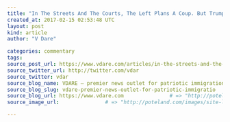 ```yaml
---
title: "In The Streets And The Courts, The Left Plans A Coup. But Trump Can Fight Back" # => "I Made a Pretty Gem - Planet.rb"
created_at: 2017-02-15 02:53:48 UTC
layout: post
kind: article
author: "V Dare"

categories: commentary
tags: 
source_post_url: https://www.vdare.com/articles/in-the-streets-and-the-courts-the-left-plans-a-coup-but-trump-can-fight-back    # => "http://poteland.com/blog/i-made-a-pretty-gem-planet-dot-rb/"
source_twitter_url: http://twitter.com/vdar
source_twitter: vdar
source_blog_name: VDARE – premier news outlet for patriotic immigration reform
source_blog_slug: vdare-premier-news-outlet-for-patriotic-immigratio              # => "this-is-where-i-tell-you-stuff"
source_blog_url: https://www.vdare.com               # => "http://poteland.com/articles"
source_image_url:               # => "http://poteland.com/images/site-logo.png"

---
```



<!--
   &lt;div class=&quot;pf-content&quot;&gt;&lt;p&gt;Failed vice-presidential candidate Senator &lt;a href=&quot;http://www.vdare.com/posts/how-tim-kaine-became-all-american-anti-white-leftist-in-honduras&quot;&gt;Tim Kaine’&lt;/a&gt;s demented call for Democrats to “fight in the streets” against the Trump Administration was &lt;a href=&quot;https://www.google.com/search?q=%22tim+kaine%22&amp;amp;oq=%22tim+kaine%22&amp;amp;aqs=chrome..69i57j0l5.9616j0j8&amp;amp;sourceid=chrome&amp;amp;ie=UTF-8#q=%22tim+kaine%22+%2B+%22fight+in+the+streets%22&amp;amp;tbm=nws&quot;&gt;hushed up&lt;/a&gt; by the Main Stream Media but it’s happening anyway—and Immigration and the suppression of speech have emerged as two flashpoint issues. I have &lt;a href=&quot;http://federaleagent86.blogspot.com/2016/11/treason-bar-planning-civil-war.html&quot;&gt;warned repeatedly&lt;/a&gt; that &lt;a href=&quot;http://federaleagent86.blogspot.com/2016/12/the-coup-plotters.html&quot;&gt;a deliberate campaign&lt;/a&gt; was being organized, &lt;a href=&quot;http://www.vdare.com/articles/federale-has-a-dream-suppress-sedition-with-the-aid-of-red-state-california&quot;&gt;mostly around the immigration issue&lt;/a&gt;, by &lt;a href=&quot;http://federaleagent86.blogspot.com/2016/12/more-democrat-party-fronts-threaten.html&quot;&gt;the Democrats and their front organizations&lt;/a&gt;, justifying the use of &lt;a href=&quot;http://federaleagent86.blogspot.com/2017/02/democrats-planning-terrorist-campaign.html&quot;&gt;violence&lt;/a&gt;. This campaign is being enabled by Democrat-appointed Politically Correct law enforcement authorities and federal agencies are not equipped to deal with it. But there are things Trump can do.&lt;/p&gt;
&lt;p&gt;&lt;a href=&quot;http://www.vdare.com/articles/it-will-come-to-blood-reflections-on-the-lefts-anti-trump-inauguration-tantrum&quot;&gt;Riots&lt;/a&gt; after the election, &lt;a href=&quot;http://www.vdare.com/articles/it-will-come-to-blood-reflections-on-the-lefts-anti-trump-inauguration-tantrum&quot;&gt;riots on Inauguration Day&lt;/a&gt;, the &lt;a href=&quot;http://www.vdare.com/posts/how-tim-kaine-became-all-american-anti-white-leftist-in-honduras&quot;&gt;violence &lt;/a&gt;directed at &lt;a href=&quot;http://www.vdare.com/posts/because-hes-white-why-do-liberals-at-berkeley-hate-a-gay-immigrant-so-much&quot;&gt;Milo Yiannopoulos&lt;/a&gt;, are underlain by increasing claims by the Left that anyone they disagree with are the same as “racists.” For example, the student government at Santa Clara University’s recent refusal to allow the milquetoast limited-government advocates at &lt;a href=&quot;http://tpusa.com/&quot;&gt;Turning Point USA&lt;/a&gt; official status on campus:&lt;/p&gt;
&lt;blockquote&gt;&lt;p&gt;Ultimately, the naysayers won, following a point by an At-Large Senator, Ye Chit Ko. “Free speech has been brought up a lot,” he said, “and we need to draw the line between free speech and hate speech.’”&lt;/p&gt;
&lt;p&gt;&lt;em&gt;&lt;a href=&quot;http://www.sfgate.com/news/article/Santa-Clara-University-rejects-proposal-to-10915576.php&quot;&gt;Santa Clara University rejects proposal to establish a Turning Point USA chapter on campus&lt;/a&gt;&lt;/em&gt;&lt;em&gt;,&lt;/em&gt; by Alysaa Pereira, &lt;em&gt;San Francisco Chronicle&lt;/em&gt;, February 7, 2017&lt;/p&gt;&lt;/blockquote&gt;
&lt;p&gt;And things are accelerating, with rumors of enhanced immigration enforcement:&lt;/p&gt;
&lt;blockquote&gt;&lt;p&gt;Immigration lawyers are concerned over widespread work site enforcement actions that happened in 2006 and 2007 when I.C.E. cracked down on 1,300 undocumented immigrants working at six meat processing plants across six states. Some are worried this could be a sign of future federal enforcement efforts to come.&lt;/p&gt;&lt;/blockquote&gt;
&lt;p&gt;The Left is openly organizing to prevent these raids:&lt;/p&gt;
&lt;blockquote&gt;&lt;p&gt;In Central Texas, activist groups are going so far as to train volunteers on how to interact with law enforcement officials, local and federal, if an immigration raid breaks out in the area. The training is provided through a new program (borrowed from movements in Philadelphia) the organization started called “&lt;a href=&quot;http://federaleagent86.blogspot.com/2017/02/democrats-planning-terrorist-campaign.html&quot;&gt;Sanctuary in the Streets&lt;/a&gt;.”&lt;/p&gt;
&lt;p&gt;So far, they have trained up to 130 people, but the plan is to train 500 volunteers in preparation of federal enforcement efforts.&lt;/p&gt;
&lt;p&gt;[&lt;a href=&quot;http://www.kristv.com/story/34443475/possible-immigration-and-customs-enforcement-raids&quot;&gt;&lt;em&gt;Possible Immigration And Customs Enforcement Raids&lt;/em&gt;&lt;/a&gt;, by Roland Rodriguez, KRIS TV, February 7, 2017]&lt;/p&gt;&lt;/blockquote&gt;
&lt;p style=&quot;text-align: left;&quot;&gt;The main enforcement arms of the Department of Homeland Security (DHS) are sorely unprepared for such resistance. Officers at U.S. Immigration and Customs Enforcement (ICE), Enforcement and Removal Operations (ERO) and ICE Homeland Security Investigations (HSI), do not have the training or equipment to deal with either violent attacks or the sit-down blockades that these violent thugs will be using to defeat deportations. &lt;span style=&quot;color: #000000;&quot;&gt;Agents and officers don’t have pepper spray, Tasers, riot batons, shields, flash bangs, or pepper-ball guns.&lt;/span&gt;&lt;/p&gt;
&lt;p style=&quot;text-align: center;&quot;&gt;&lt;span style=&quot;color: #993300;&quot;&gt;&lt;img class=&quot;aligncenter size-full wp-image-107270&quot; src=&quot;https://s3-us-west-2.amazonaws.com/vdare-live/wp-content/uploads/2017/02/14213442/1pepper.jpg&quot; alt=&quot;&quot; width=&quot;500&quot; height=&quot;326&quot;&gt;&lt;/span&gt;&lt;/p&gt;
&lt;p style=&quot;text-align: center;&quot;&gt;&lt;span style=&quot;color: #993300;&quot;&gt;&lt;em&gt;Pepper Ball Gun Not in ICE Inventory&lt;/em&gt;&lt;/span&gt;&lt;/p&gt;
&lt;p style=&quot;text-align: center;&quot;&gt;&lt;span style=&quot;color: #993300;&quot;&gt;&lt;img class=&quot;aligncenter size-full wp-image-107271&quot; src=&quot;https://s3-us-west-2.amazonaws.com/vdare-live/wp-content/uploads/2017/02/14213445/2flashbang.gif&quot; alt=&quot;&quot; width=&quot;196&quot; height=&quot;196&quot;&gt;&lt;/span&gt;&lt;/p&gt;
&lt;p style=&quot;text-align: center;&quot;&gt;&lt;span style=&quot;color: #993300;&quot;&gt;&lt;em&gt;Stun Grenade Or Flash Bang Not In ICE Inventory&lt;/em&gt;&lt;/span&gt;&lt;/p&gt;
&lt;p style=&quot;text-align: center;&quot;&gt;&lt;span style=&quot;color: #993300;&quot;&gt;&lt;img class=&quot;aligncenter size-full wp-image-107272&quot; src=&quot;https://s3-us-west-2.amazonaws.com/vdare-live/wp-content/uploads/2017/02/14213446/3riotpepper.jpg&quot; alt=&quot;&quot; width=&quot;533&quot; height=&quot;355&quot;&gt;&lt;/span&gt;&lt;/p&gt;
&lt;p style=&quot;text-align: center;&quot;&gt;&lt;span style=&quot;color: #993300;&quot;&gt;&lt;em&gt;Riot Sized Pepper Spray, Also Not In ICE Inventory&lt;/em&gt;&lt;/span&gt;&lt;/p&gt;
&lt;p&gt;The terrorists will also be relying on local police to take no action—just as the University of California Police Department did, or failed to do, during the Milo riot:&lt;/p&gt;
&lt;blockquote&gt;&lt;p&gt;In the past, when violent protesters have shown up at East Bay demonstrations, they’ve mixed with the crowd and used peaceful protesters as human cover. This time, the 100 or so black bloc anarchists marched brazenly up Bancroft Way and into Sproul Plaza after the protest was under way, lined up directly in front of their target and attacked.&lt;/p&gt;
&lt;p&gt;It was as if they knew no one would stop them — which turned out to be the case.&lt;/p&gt;
&lt;p&gt;&lt;a href=&quot;http://www.sfchronicle.com/bayarea/matier-ross/article/Why-UC-police-let-anarchists-run-wild-in-Berkeley-10908034.php&quot;&gt;&lt;em&gt;Why UC police let anarchists run wild in Berkeley&lt;/em&gt;&lt;/a&gt;, by Matier &amp;amp; Ross&lt;em&gt;, San Francisco Chronicle&lt;/em&gt;, February 5, 2017.&lt;/p&gt;&lt;/blockquote&gt;
&lt;p&gt;This, of course, is what the late &lt;a href=&quot;http://www.vdare.com/users/sam-francis&quot;&gt;Sam Francis&lt;/a&gt; described as “&lt;a href=&quot;https://www.google.com/search?q=%E2%80%9Canarcho-tyranny%22+site:www.vdare.com&quot;&gt;anarcho-tyranny&lt;/a&gt;”—the state refuses to use its legal monopoly of force to protect citizens against groups that the state tacitly favors groups.&lt;/p&gt;
&lt;blockquote&gt;&lt;p&gt;“Our campus has never experienced what it went through on Wednesday,” UCPD Police Chief Margo Bennett said Friday night, some 48 hours after protesters and police clashed over the planned appearance of right-wing provocateur Milo Yiannopoulos on the UC Berkeley campus.&lt;/p&gt;&lt;/blockquote&gt;
&lt;p&gt;Needless to say, Chief Bennett’s claim is nonsense. UC Berkeley has been well known for Leftist violence since the 1960s.&lt;/p&gt;
&lt;p&gt;&lt;/p&gt;
&lt;p&gt;And the only answer to rioters is &lt;a href=&quot;http://www.vdare.com/articles/the-answer-to-race-riots-is-ruthless-coercion-what-is-america-waiting-for&quot;&gt;ruthless coercion&lt;/a&gt;:&lt;/p&gt;
&lt;p&gt;&lt;/p&gt;
&lt;p&gt;But Chief Bennett has a different strategy—lie back and enjoy it:&lt;/p&gt;
&lt;blockquote&gt;&lt;p&gt;“In situations like that, we understand that if we go out and we engage — with the level of force and the presence of the trained anarchist-style protesters that were present — it will embolden the protesters and it will escalate the level of violence,” she said. “And our officers exercised, I think, some very tough and extreme restraint.”&lt;/p&gt;
&lt;p&gt;“We prioritize the protecting of life higher than everything else,” she said. “Some broken windows, we can accept. The fact that no one was seriously injured is a blessing when that level of violence was occurring.”&lt;/p&gt;
&lt;p&gt;[&lt;a href=&quot;http://www.berkeleyside.com/2017/02/04/ucpd-chief-berkeley-crowd-control-situations-different/&quot;&gt;&lt;em&gt;UCPD Chief At Berkeley: ‘Crowd Control Situations Are Different’&lt;/em&gt;&lt;/a&gt;&lt;em&gt;,&lt;/em&gt; by Emilie Raguso, Berkeleyside, February 4, 2017]&lt;/p&gt;&lt;/blockquote&gt;
&lt;p style=&quot;text-align: left;&quot;&gt;Bennett’s claim that no one was injured was of course untrue. But it signaled that no serious investigation would be done—those injured were, as a matter of tacit policy, not protected by the laws of the State of California because they were Republicans, white, men, heterosexuals.&lt;/p&gt;
&lt;p style=&quot;text-align: center;&quot;&gt;&lt;img class=&quot;aligncenter size-full wp-image-107274&quot; src=&quot;https://s3-us-west-2.amazonaws.com/vdare-live/wp-content/uploads/2017/02/14213449/5margo.jpg&quot; alt=&quot;&quot; width=&quot;907&quot; height=&quot;920&quot;&gt;&lt;/p&gt;&lt;div id=&quot;57966237cc52c74a5e1363c4&quot; class=&quot;vdb_player vdb_57966237cc52c74a5e1363c456bcd17ce4b018167fea5539&quot;&gt;    &lt;/div&gt;
&lt;p style=&quot;text-align: center;&quot;&gt;&lt;span style=&quot;color: #993300;&quot;&gt;&lt;em&gt;Chief Margo Bennett, Lesbian Abettor of Riots and Terrorism&lt;/em&gt;&lt;/span&gt;&lt;/p&gt;
&lt;p&gt;Chief Bennett is not too bright and previously allowed her badge, gun, and computer to be stolen from her car. [&lt;em&gt;&lt;a href=&quot;http://sanfrancisco.cbslocal.com/2015/08/24/uc-berkeley-police-chiefs-loaded-gun-diamond-ring-stolen-from-car-in-richmond/&quot;&gt;UC Berkeley Police Chief’s Loaded Gun, Diamond Ring Stolen From Car In Richmond&lt;/a&gt;&lt;/em&gt;, CBS, August 24, 2015] And she, &lt;a href=&quot;http://www.dailymail.co.uk/femail/article-562141/How-Patricia-Cornwells-lesbian-affair-female-FBI-agent-ended-savage-revenge.html&quot;&gt;yes&lt;/a&gt;, is a lesbian. [&lt;em&gt;&lt;a href=&quot;http://blog.sfgate.com/matierandross/2013/04/21/new-u-c-berkeley-police-chiefs-made-for-tabloid-past/&quot;&gt;New U.C. Berkeley police chief’s made-for-tabloid past&lt;/a&gt;, &lt;/em&gt;By Matier and Ross, SFGate, April 21, 2013]&lt;/p&gt;
&lt;p&gt;Internet sleuths were able to identify both perpetrators and victims that Chief Bennett so blithely ignored, including a UC Berkeley employee:&lt;/p&gt;
&lt;blockquote&gt;&lt;p&gt;A demonstrator who participated in the riot outside of Milo Yiannopolous’ scheduled talk at UC Berkeley last week has been identified as a university staff member.&lt;/p&gt;
&lt;p&gt;Screengrabs passed around Twitter show tweets from an account with the handle @teen_archer talking about getting into a physical altercation with a Milo fan outside the event.&lt;/p&gt;
&lt;p&gt;[&lt;a href=&quot;http://dailycaller.com/2017/02/06/uc-berkeley-rioter-identified-as-university-staff-member/&quot;&gt;&lt;em&gt;UC Berkeley Rioter Identified As University Staff Member&lt;/em&gt;&lt;/a&gt;, by Justin Caruso, The Daily Caller, February 6, 2017]&lt;/p&gt;&lt;/blockquote&gt;
&lt;p&gt;But dereliction of duty by Democrat-appointed police chiefs is just part of the plan to &lt;a href=&quot;http://www.vdare.com/articles/electing-a-new-people&quot;&gt;impose the election of a new people&lt;/a&gt; through massive immigration. It also involves:&lt;/p&gt;
&lt;ul&gt;
&lt;li&gt;&lt;a href=&quot;http://www.vdare.com/articles/pat-buchanan-trump-must-break-judicial-power&quot;&gt;obstructionism by the courts&lt;/a&gt;;&lt;/li&gt;
&lt;li&gt;the &lt;a href=&quot;http://federaleagent86.blogspot.com/2017/02/a-letter-investigation-and-some-arrests.html&quot;&gt;use of street violence&lt;/a&gt;, &lt;a href=&quot;http://federaleagent86.blogspot.com/2017/02/democrats-planning-terrorist-campaign.html&quot;&gt;terrorism&lt;/a&gt;, &lt;a href=&quot;http://federaleagent86.blogspot.com/2016/12/more-democrat-party-fronts-threaten.html&quot;&gt;sedition&lt;/a&gt;, and &lt;a href=&quot;http://federaleagent86.blogspot.com/2016/11/treason-bar-planning-civil-war.html&quot;&gt;rebellion &lt;/a&gt;as &lt;a href=&quot;http://federaleagent86.blogspot.com/2016/12/the-coup-plotters.html&quot;&gt;a tactic&lt;/a&gt; to &lt;a href=&quot;http://federaleagent86.blogspot.com/2017/02/the-contagion-is-spreading.html&quot;&gt;thwart the enforcement&lt;/a&gt; of &lt;a href=&quot;http://federaleagent86.blogspot.com/2017/01/twitter-continues-its-war-on-america.html&quot;&gt;immigration laws&lt;/a&gt; &lt;a href=&quot;http://federaleagent86.blogspot.com/2016/12/california-doubles-down-on-treason.html&quot;&gt;by the United States government&lt;/a&gt;.&lt;/li&gt;
&lt;/ul&gt;
&lt;p&gt;For example, mobs of Mexicans ran into the streets to physically block this arrest and deportation of a Mexican illegal:&lt;/p&gt;
&lt;blockquote&gt;&lt;p&gt;Guadalupe Garcia de Rayos, 36, came to the US illegally as a 14-year-old girl. She is a convicted felon, due to a 2008 raid on her Arizona workplace by then-Maricopa County Sheriff Joe Arpaio on the suspicion that the business was hiring immigrants who had used fraudulent IDs…&lt;/p&gt;
&lt;p&gt;Once she was taken into custody, about 200 people gathered outside to protest, the Arizona Republic reported. They attempted to block federal buses and vans used to transport people from ICE custody to either detention centers or the border for deportation. As police arrived, the number of demonstrators dwindled, but seven people were arrested.&lt;/p&gt;
&lt;p&gt;[&lt;a href=&quot;https://www.rt.com/usa/376882-undocumented-deported-protests-trump-eo/&quot;&gt;&lt;em&gt;‘Trump Executive Order’ Deportation Of Mexican Woman Sparks Angry Protest, Arrests In Arizona&lt;/em&gt;&lt;/a&gt;&lt;em&gt;,&lt;/em&gt; RT, February 10, 2017]&lt;/p&gt;&lt;/blockquote&gt;
&lt;p&gt;&lt;/p&gt;
&lt;ul&gt;
&lt;li&gt;The collusion of the Treason Bar and the Mexican government in jamming the immigration courts, (&lt;a href=&quot;https://www.justice.gov/eoir&quot;&gt;EOIR&lt;/a&gt;), with hearings and appeals:&lt;/li&gt;
&lt;/ul&gt;
&lt;blockquote&gt;&lt;p&gt;A group of prominent Mexican citizens is developing plans to fight the Trump administration on deporting illegals from the United States by encouraging them to pack immigration courts to push the already overburdened system into a breakdown.&lt;/p&gt;
&lt;p&gt;“The backlog in the immigration system is tremendous,” former Mexican Foreign Minister Jorge Castañeda, told The Wall Street Journal.&lt;/p&gt;
&lt;p&gt;The objective is to double or triple the backlog, “until Trump desists in this stupid idea,” he said.&lt;/p&gt;
&lt;p&gt;[&lt;a href=&quot;http://www.newsmax.com/Politics/Mexicans-clog-immigration-courts-Trump/2017/02/11/id/773152/&quot;&gt;&lt;em&gt;Report: Prominent Mexicans to Urge Illegals to Clog US Immigration Courts&lt;/em&gt;&lt;/a&gt;&lt;em&gt;,&lt;/em&gt; by Todd Beaman, NewsMax, February 11, 2017]&lt;/p&gt;&lt;/blockquote&gt;
&lt;p&gt;Soon after the election, Castañeda suggested that Mexico should refuse to accept Mexicans deported from the United States—a violation of Mexican law as no Mexican can be refused entry to Mexico and no documents are needed for a Mexican citizen to enter Mexico from the United States:&lt;/p&gt;
&lt;blockquote&gt;&lt;p&gt;“If they claim that by definition undocumented people do not have documents, we will then think that the majority of those deported are Central Americans and send them there,” Castañeda wrote in his editorial. “Some Mexicans will end up over there. In the meantime, a backlog will accumulate and the North Americans will not know what to do.”&lt;/p&gt;
&lt;p&gt;[&lt;a href=&quot;http://www.breitbart.com/texas/2016/11/14/mexican-politician-promotes-sabotage-trump-border-plans/&quot;&gt;&lt;em&gt;Mexican Politician: Sabotage Trump’s Border Plans&lt;/em&gt;&lt;/a&gt;&lt;em&gt;,&lt;/em&gt; by Ildefonso Ortiz, Breitbart, November 2016]&lt;/p&gt;&lt;/blockquote&gt;
&lt;p&gt;Additionally, the Mexican government is working with the Treason Bar to fund deportation appeals:&lt;/p&gt;
&lt;blockquote&gt;&lt;p&gt;Mexican President Enrique Peña Nieto…says his administration will take steps to defend its citizens living in the US, including allocating $50 million to help undocumented immigrants facing deportation.&lt;/p&gt;
&lt;p&gt;[&lt;a href=&quot;http://www.csmonitor.com/USA/2017/0211/Can-an-army-of-lawyers-stop-Trump-s-mass-deportations&quot;&gt;&lt;em&gt;Can An Army Of Lawyers Stop Trump’s Mass Deportations?&lt;/em&gt;&lt;/a&gt;&lt;em&gt;,&lt;/em&gt; by David Iaconangelo, Christian Science Monitor, February 11, 2017]&lt;/p&gt;&lt;/blockquote&gt;
&lt;p&gt;Dealing with the Mexican government is easiest: The U.S. can send a &lt;a href=&quot;https://www.merriam-webster.com/dictionary/d%C3%A9marche&quot;&gt;demarche&lt;/a&gt; instructing it to halt interference in the internal affairs of the United States or suffer consequences—such as expulsion of Mexican diplomats. The Department of Justice can also prosecute Treason Bar lawyers who accept payment from the Mexican government for failing to register as agents of a foreign power, a violation of the &lt;a href=&quot;https://en.wikipedia.org/wiki/Foreign_Agents_Registration_Act&quot;&gt;Foreign Agents Registration Act&lt;/a&gt;.&lt;/p&gt;
&lt;p&gt;And if the Mexican government wants to play hardball, the U.S. can shut down the border, as it did when Mexican officials were slow to find abducted DEA Special Agent Kiki Camarena. [&lt;a href=&quot;http://www.bbc.com/news/world-us-canada-16920870&quot;&gt;Mexico drugs: How one DEA killing began a brutal war,&lt;/a&gt; By Will Grant BBC News, February 7, 2012]&lt;/p&gt;
&lt;p&gt;Dealing with domestic obstruction of Federal law enforcement will require that the Attorney General Jeff Sessions instruct his &lt;a href=&quot;https://www.justice.gov/usao&quot;&gt;United States Attorneys&lt;/a&gt; and the &lt;a href=&quot;https://en.wikipedia.org/wiki/United_States_Department_of_Justice_National_Security_Division&quot;&gt;Assistant Attorney General for National Security&lt;/a&gt; to prosecute vigorously the Mexican and other &lt;a href=&quot;http://www.vdare.com/posts/needed-in-response-to-the-berkeley-riot-a-new-dear-colleague-letter-a-federal-civil-rights-investigation-and-some-arrests&quot;&gt;thugs who interfere with Federal law enforcement operations&lt;/a&gt;.&lt;/p&gt;
&lt;p&gt;Dealing with recalcitrant Federal judges will require legislative responses. &lt;a href=&quot;https://www.conservativereview.com/commentary/2017/02/the-full-case-for-why-courts-have-no-jurisdiction-over-trumps-immigration-order&quot;&gt;including &lt;/a&gt;ending judicial review of immigration enforcement and, more importantly, &lt;a href=&quot;http://federaleagent86.blogspot.com/2016/11/there-are-problems-with-deporting.html&quot;&gt;expanding Expedited Removal&lt;/a&gt;, the administrative removal of illegal aliens without recourse to either the Article III courts or an Executive Branch review at the EOIR.&lt;/p&gt;
&lt;p&gt;Significantly, however, even the 9th Circuit recently affirmed that illegal aliens in Expedited Removal have no right to legal counsel under the Fifth Amendment! [&lt;em&gt;&lt;a href=&quot;http://blogs.ilw.com/entry.php?9699-9th%20Circuit%20Rules%20No%20Right%20to%20Counsel%20if%20Subject%20to%20Expedited%20Removal&quot;&gt; 9th Circuit Rules No Right to Counsel if Subject to Expedited Removal&lt;/a&gt;,&lt;/em&gt; by Matthew Kolken, ILW, February 9, 2017]&lt;/p&gt;
&lt;p&gt;Of course, any legislative response depends on the co-operation of cuckservative Establishmentarians like Paul Ryan and Mitch McConnell.&lt;/p&gt;
&lt;p&gt;Still, we’ve not yet seen the effects of President Trump’s Twitter &lt;a href=&quot;http://www.vdare.com/posts/the-boston-globe-the-war-on-christmas-and-the?content=The%20Globe%20adds%20this&quot;&gt;Bully Pulpit.&lt;/a&gt;&lt;/p&gt;
&lt;p&gt;&lt;span style=&quot;color: #993300;&quot;&gt;&lt;em&gt;The blogger &lt;/em&gt;&lt;/span&gt;&lt;a href=&quot;http://federaleagent86.blogspot.com/&quot;&gt;&lt;em&gt;Federale&lt;/em&gt;&lt;/a&gt;&lt;em&gt; (&lt;/em&gt;&lt;a href=&quot;mailto:federale86@hushmail.com&quot;&gt;&lt;em&gt;Email&lt;/em&gt;&lt;/a&gt;&lt;em&gt; &lt;span style=&quot;color: #993300;&quot;&gt;him)&lt;/span&gt;&lt;/em&gt;&lt;span style=&quot;color: #993300;&quot;&gt; &lt;em&gt;is a 4th generation Californian and a veteran of federal law enforcement, including service in the legacy Immigration and Naturalization Service, the Department of Homeland Security, and other federal law enforcement agencies.&lt;/em&gt;&lt;/span&gt;&lt;/p&gt;
&lt;p&gt;&lt;span style=&quot;color: #993300;&quot;&gt;&lt;em&gt;Federale`s opinions do not represent those of the Department of Homeland Security or the federal government, and are an exercise of rights protected by the 1st Amendment to the Constitution of the United States.&lt;/em&gt;&lt;/span&gt;&lt;/p&gt;
&lt;/div&gt;           # => "I’ve been hurting to write this ever since we had the idea of creating a Planet for Cubox..." (Continued)
   vdare-premier-news-outlet-for-patriotic-immigratio              # => "this-is-where-i-tell-you-stuff"
   https://www.vdare.com               # => "http://poteland.com/articles"
                 # => "http://poteland.com/images/site-logo.png"
<div class="pf-content"><p>Failed vice-presidential candidate Senator <a href="http://www.vdare.com/posts/how-tim-kaine-became-all-american-anti-white-leftist-in-honduras">Tim Kaine’</a>s demented call for Democrats to “fight in the streets” against the Trump Administration was <a href="https://www.google.com/search?q=%22tim+kaine%22&amp;oq=%22tim+kaine%22&amp;aqs=chrome..69i57j0l5.9616j0j8&amp;sourceid=chrome&amp;ie=UTF-8#q=%22tim+kaine%22+%2B+%22fight+in+the+streets%22&amp;tbm=nws">hushed up</a> by the Main Stream Media but it’s happening anyway—and Immigration and the suppression of speech have emerged as two flashpoint issues. I have <a href="http://federaleagent86.blogspot.com/2016/11/treason-bar-planning-civil-war.html">warned repeatedly</a> that <a href="http://federaleagent86.blogspot.com/2016/12/the-coup-plotters.html">a deliberate campaign</a> was being organized, <a href="http://www.vdare.com/articles/federale-has-a-dream-suppress-sedition-with-the-aid-of-red-state-california">mostly around the immigration issue</a>, by <a href="http://federaleagent86.blogspot.com/2016/12/more-democrat-party-fronts-threaten.html">the Democrats and their front organizations</a>, justifying the use of <a href="http://federaleagent86.blogspot.com/2017/02/democrats-planning-terrorist-campaign.html">violence</a>. This campaign is being enabled by Democrat-appointed Politically Correct law enforcement authorities and federal agencies are not equipped to deal with it. But there are things Trump can do.</p>
<p><a href="http://www.vdare.com/articles/it-will-come-to-blood-reflections-on-the-lefts-anti-trump-inauguration-tantrum">Riots</a> after the election, <a href="http://www.vdare.com/articles/it-will-come-to-blood-reflections-on-the-lefts-anti-trump-inauguration-tantrum">riots on Inauguration Day</a>, the <a href="http://www.vdare.com/posts/how-tim-kaine-became-all-american-anti-white-leftist-in-honduras">violence </a>directed at <a href="http://www.vdare.com/posts/because-hes-white-why-do-liberals-at-berkeley-hate-a-gay-immigrant-so-much">Milo Yiannopoulos</a>, are underlain by increasing claims by the Left that anyone they disagree with are the same as “racists.” For example, the student government at Santa Clara University’s recent refusal to allow the milquetoast limited-government advocates at <a href="http://tpusa.com/">Turning Point USA</a> official status on campus:</p>
<blockquote><p>Ultimately, the naysayers won, following a point by an At-Large Senator, Ye Chit Ko. “Free speech has been brought up a lot,” he said, “and we need to draw the line between free speech and hate speech.’”</p>
<p><em><a href="http://www.sfgate.com/news/article/Santa-Clara-University-rejects-proposal-to-10915576.php">Santa Clara University rejects proposal to establish a Turning Point USA chapter on campus</a></em><em>,</em> by Alysaa Pereira, <em>San Francisco Chronicle</em>, February 7, 2017</p></blockquote>
<p>And things are accelerating, with rumors of enhanced immigration enforcement:</p>
<blockquote><p>Immigration lawyers are concerned over widespread work site enforcement actions that happened in 2006 and 2007 when I.C.E. cracked down on 1,300 undocumented immigrants working at six meat processing plants across six states. Some are worried this could be a sign of future federal enforcement efforts to come.</p></blockquote>
<p>The Left is openly organizing to prevent these raids:</p>
<blockquote><p>In Central Texas, activist groups are going so far as to train volunteers on how to interact with law enforcement officials, local and federal, if an immigration raid breaks out in the area. The training is provided through a new program (borrowed from movements in Philadelphia) the organization started called “<a href="http://federaleagent86.blogspot.com/2017/02/democrats-planning-terrorist-campaign.html">Sanctuary in the Streets</a>.”</p>
<p>So far, they have trained up to 130 people, but the plan is to train 500 volunteers in preparation of federal enforcement efforts.</p>
<p>[<a href="http://www.kristv.com/story/34443475/possible-immigration-and-customs-enforcement-raids"><em>Possible Immigration And Customs Enforcement Raids</em></a>, by Roland Rodriguez, KRIS TV, February 7, 2017]</p></blockquote>
<p style="text-align: left;">The main enforcement arms of the Department of Homeland Security (DHS) are sorely unprepared for such resistance. Officers at U.S. Immigration and Customs Enforcement (ICE), Enforcement and Removal Operations (ERO) and ICE Homeland Security Investigations (HSI), do not have the training or equipment to deal with either violent attacks or the sit-down blockades that these violent thugs will be using to defeat deportations. <span style="color: #000000;">Agents and officers don’t have pepper spray, Tasers, riot batons, shields, flash bangs, or pepper-ball guns.</span></p>
<p style="text-align: center;"><span style="color: #993300;"><img class="aligncenter size-full wp-image-107270" src="https://s3-us-west-2.amazonaws.com/vdare-live/wp-content/uploads/2017/02/14213442/1pepper.jpg" alt="" width="500" height="326"></span></p>
<p style="text-align: center;"><span style="color: #993300;"><em>Pepper Ball Gun Not in ICE Inventory</em></span></p>
<p style="text-align: center;"><span style="color: #993300;"><img class="aligncenter size-full wp-image-107271" src="https://s3-us-west-2.amazonaws.com/vdare-live/wp-content/uploads/2017/02/14213445/2flashbang.gif" alt="" width="196" height="196"></span></p>
<p style="text-align: center;"><span style="color: #993300;"><em>Stun Grenade Or Flash Bang Not In ICE Inventory</em></span></p>
<p style="text-align: center;"><span style="color: #993300;"><img class="aligncenter size-full wp-image-107272" src="https://s3-us-west-2.amazonaws.com/vdare-live/wp-content/uploads/2017/02/14213446/3riotpepper.jpg" alt="" width="533" height="355"></span></p>
<p style="text-align: center;"><span style="color: #993300;"><em>Riot Sized Pepper Spray, Also Not In ICE Inventory</em></span></p>
<p>The terrorists will also be relying on local police to take no action—just as the University of California Police Department did, or failed to do, during the Milo riot:</p>
<blockquote><p>In the past, when violent protesters have shown up at East Bay demonstrations, they’ve mixed with the crowd and used peaceful protesters as human cover. This time, the 100 or so black bloc anarchists marched brazenly up Bancroft Way and into Sproul Plaza after the protest was under way, lined up directly in front of their target and attacked.</p>
<p>It was as if they knew no one would stop them — which turned out to be the case.</p>
<p><a href="http://www.sfchronicle.com/bayarea/matier-ross/article/Why-UC-police-let-anarchists-run-wild-in-Berkeley-10908034.php"><em>Why UC police let anarchists run wild in Berkeley</em></a>, by Matier &amp; Ross<em>, San Francisco Chronicle</em>, February 5, 2017.</p></blockquote>
<p>This, of course, is what the late <a href="http://www.vdare.com/users/sam-francis">Sam Francis</a> described as “<a href="https://www.google.com/search?q=%E2%80%9Canarcho-tyranny%22+site:www.vdare.com">anarcho-tyranny</a>”—the state refuses to use its legal monopoly of force to protect citizens against groups that the state tacitly favors groups.</p>
<blockquote><p>“Our campus has never experienced what it went through on Wednesday,” UCPD Police Chief Margo Bennett said Friday night, some 48 hours after protesters and police clashed over the planned appearance of right-wing provocateur Milo Yiannopoulos on the UC Berkeley campus.</p></blockquote>
<p>Needless to say, Chief Bennett’s claim is nonsense. UC Berkeley has been well known for Leftist violence since the 1960s.</p>
<p></p>
<p>And the only answer to rioters is <a href="http://www.vdare.com/articles/the-answer-to-race-riots-is-ruthless-coercion-what-is-america-waiting-for">ruthless coercion</a>:</p>
<p></p>
<p>But Chief Bennett has a different strategy—lie back and enjoy it:</p>
<blockquote><p>“In situations like that, we understand that if we go out and we engage — with the level of force and the presence of the trained anarchist-style protesters that were present — it will embolden the protesters and it will escalate the level of violence,” she said. “And our officers exercised, I think, some very tough and extreme restraint.”</p>
<p>“We prioritize the protecting of life higher than everything else,” she said. “Some broken windows, we can accept. The fact that no one was seriously injured is a blessing when that level of violence was occurring.”</p>
<p>[<a href="http://www.berkeleyside.com/2017/02/04/ucpd-chief-berkeley-crowd-control-situations-different/"><em>UCPD Chief At Berkeley: ‘Crowd Control Situations Are Different’</em></a><em>,</em> by Emilie Raguso, Berkeleyside, February 4, 2017]</p></blockquote>
<p style="text-align: left;">Bennett’s claim that no one was injured was of course untrue. But it signaled that no serious investigation would be done—those injured were, as a matter of tacit policy, not protected by the laws of the State of California because they were Republicans, white, men, heterosexuals.</p>
<p style="text-align: center;"><img class="aligncenter size-full wp-image-107274" src="https://s3-us-west-2.amazonaws.com/vdare-live/wp-content/uploads/2017/02/14213449/5margo.jpg" alt="" width="907" height="920"></p><div id="57966237cc52c74a5e1363c4" class="vdb_player vdb_57966237cc52c74a5e1363c456bcd17ce4b018167fea5539">    </div>
<p style="text-align: center;"><span style="color: #993300;"><em>Chief Margo Bennett, Lesbian Abettor of Riots and Terrorism</em></span></p>
<p>Chief Bennett is not too bright and previously allowed her badge, gun, and computer to be stolen from her car. [<em><a href="http://sanfrancisco.cbslocal.com/2015/08/24/uc-berkeley-police-chiefs-loaded-gun-diamond-ring-stolen-from-car-in-richmond/">UC Berkeley Police Chief’s Loaded Gun, Diamond Ring Stolen From Car In Richmond</a></em>, CBS, August 24, 2015] And she, <a href="http://www.dailymail.co.uk/femail/article-562141/How-Patricia-Cornwells-lesbian-affair-female-FBI-agent-ended-savage-revenge.html">yes</a>, is a lesbian. [<em><a href="http://blog.sfgate.com/matierandross/2013/04/21/new-u-c-berkeley-police-chiefs-made-for-tabloid-past/">New U.C. Berkeley police chief’s made-for-tabloid past</a>, </em>By Matier and Ross, SFGate, April 21, 2013]</p>
<p>Internet sleuths were able to identify both perpetrators and victims that Chief Bennett so blithely ignored, including a UC Berkeley employee:</p>
<blockquote><p>A demonstrator who participated in the riot outside of Milo Yiannopolous’ scheduled talk at UC Berkeley last week has been identified as a university staff member.</p>
<p>Screengrabs passed around Twitter show tweets from an account with the handle @teen_archer talking about getting into a physical altercation with a Milo fan outside the event.</p>
<p>[<a href="http://dailycaller.com/2017/02/06/uc-berkeley-rioter-identified-as-university-staff-member/"><em>UC Berkeley Rioter Identified As University Staff Member</em></a>, by Justin Caruso, The Daily Caller, February 6, 2017]</p></blockquote>
<p>But dereliction of duty by Democrat-appointed police chiefs is just part of the plan to <a href="http://www.vdare.com/articles/electing-a-new-people">impose the election of a new people</a> through massive immigration. It also involves:</p>
<ul>
<li><a href="http://www.vdare.com/articles/pat-buchanan-trump-must-break-judicial-power">obstructionism by the courts</a>;</li>
<li>the <a href="http://federaleagent86.blogspot.com/2017/02/a-letter-investigation-and-some-arrests.html">use of street violence</a>, <a href="http://federaleagent86.blogspot.com/2017/02/democrats-planning-terrorist-campaign.html">terrorism</a>, <a href="http://federaleagent86.blogspot.com/2016/12/more-democrat-party-fronts-threaten.html">sedition</a>, and <a href="http://federaleagent86.blogspot.com/2016/11/treason-bar-planning-civil-war.html">rebellion </a>as <a href="http://federaleagent86.blogspot.com/2016/12/the-coup-plotters.html">a tactic</a> to <a href="http://federaleagent86.blogspot.com/2017/02/the-contagion-is-spreading.html">thwart the enforcement</a> of <a href="http://federaleagent86.blogspot.com/2017/01/twitter-continues-its-war-on-america.html">immigration laws</a> <a href="http://federaleagent86.blogspot.com/2016/12/california-doubles-down-on-treason.html">by the United States government</a>.</li>
</ul>
<p>For example, mobs of Mexicans ran into the streets to physically block this arrest and deportation of a Mexican illegal:</p>
<blockquote><p>Guadalupe Garcia de Rayos, 36, came to the US illegally as a 14-year-old girl. She is a convicted felon, due to a 2008 raid on her Arizona workplace by then-Maricopa County Sheriff Joe Arpaio on the suspicion that the business was hiring immigrants who had used fraudulent IDs…</p>
<p>Once she was taken into custody, about 200 people gathered outside to protest, the Arizona Republic reported. They attempted to block federal buses and vans used to transport people from ICE custody to either detention centers or the border for deportation. As police arrived, the number of demonstrators dwindled, but seven people were arrested.</p>
<p>[<a href="https://www.rt.com/usa/376882-undocumented-deported-protests-trump-eo/"><em>‘Trump Executive Order’ Deportation Of Mexican Woman Sparks Angry Protest, Arrests In Arizona</em></a><em>,</em> RT, February 10, 2017]</p></blockquote>
<p></p>
<ul>
<li>The collusion of the Treason Bar and the Mexican government in jamming the immigration courts, (<a href="https://www.justice.gov/eoir">EOIR</a>), with hearings and appeals:</li>
</ul>
<blockquote><p>A group of prominent Mexican citizens is developing plans to fight the Trump administration on deporting illegals from the United States by encouraging them to pack immigration courts to push the already overburdened system into a breakdown.</p>
<p>“The backlog in the immigration system is tremendous,” former Mexican Foreign Minister Jorge Castañeda, told The Wall Street Journal.</p>
<p>The objective is to double or triple the backlog, “until Trump desists in this stupid idea,” he said.</p>
<p>[<a href="http://www.newsmax.com/Politics/Mexicans-clog-immigration-courts-Trump/2017/02/11/id/773152/"><em>Report: Prominent Mexicans to Urge Illegals to Clog US Immigration Courts</em></a><em>,</em> by Todd Beaman, NewsMax, February 11, 2017]</p></blockquote>
<p>Soon after the election, Castañeda suggested that Mexico should refuse to accept Mexicans deported from the United States—a violation of Mexican law as no Mexican can be refused entry to Mexico and no documents are needed for a Mexican citizen to enter Mexico from the United States:</p>
<blockquote><p>“If they claim that by definition undocumented people do not have documents, we will then think that the majority of those deported are Central Americans and send them there,” Castañeda wrote in his editorial. “Some Mexicans will end up over there. In the meantime, a backlog will accumulate and the North Americans will not know what to do.”</p>
<p>[<a href="http://www.breitbart.com/texas/2016/11/14/mexican-politician-promotes-sabotage-trump-border-plans/"><em>Mexican Politician: Sabotage Trump’s Border Plans</em></a><em>,</em> by Ildefonso Ortiz, Breitbart, November 2016]</p></blockquote>
<p>Additionally, the Mexican government is working with the Treason Bar to fund deportation appeals:</p>
<blockquote><p>Mexican President Enrique Peña Nieto…says his administration will take steps to defend its citizens living in the US, including allocating $50 million to help undocumented immigrants facing deportation.</p>
<p>[<a href="http://www.csmonitor.com/USA/2017/0211/Can-an-army-of-lawyers-stop-Trump-s-mass-deportations"><em>Can An Army Of Lawyers Stop Trump’s Mass Deportations?</em></a><em>,</em> by David Iaconangelo, Christian Science Monitor, February 11, 2017]</p></blockquote>
<p>Dealing with the Mexican government is easiest: The U.S. can send a <a href="https://www.merriam-webster.com/dictionary/d%C3%A9marche">demarche</a> instructing it to halt interference in the internal affairs of the United States or suffer consequences—such as expulsion of Mexican diplomats. The Department of Justice can also prosecute Treason Bar lawyers who accept payment from the Mexican government for failing to register as agents of a foreign power, a violation of the <a href="https://en.wikipedia.org/wiki/Foreign_Agents_Registration_Act">Foreign Agents Registration Act</a>.</p>
<p>And if the Mexican government wants to play hardball, the U.S. can shut down the border, as it did when Mexican officials were slow to find abducted DEA Special Agent Kiki Camarena. [<a href="http://www.bbc.com/news/world-us-canada-16920870">Mexico drugs: How one DEA killing began a brutal war,</a> By Will Grant BBC News, February 7, 2012]</p>
<p>Dealing with domestic obstruction of Federal law enforcement will require that the Attorney General Jeff Sessions instruct his <a href="https://www.justice.gov/usao">United States Attorneys</a> and the <a href="https://en.wikipedia.org/wiki/United_States_Department_of_Justice_National_Security_Division">Assistant Attorney General for National Security</a> to prosecute vigorously the Mexican and other <a href="http://www.vdare.com/posts/needed-in-response-to-the-berkeley-riot-a-new-dear-colleague-letter-a-federal-civil-rights-investigation-and-some-arrests">thugs who interfere with Federal law enforcement operations</a>.</p>
<p>Dealing with recalcitrant Federal judges will require legislative responses. <a href="https://www.conservativereview.com/commentary/2017/02/the-full-case-for-why-courts-have-no-jurisdiction-over-trumps-immigration-order">including </a>ending judicial review of immigration enforcement and, more importantly, <a href="http://federaleagent86.blogspot.com/2016/11/there-are-problems-with-deporting.html">expanding Expedited Removal</a>, the administrative removal of illegal aliens without recourse to either the Article III courts or an Executive Branch review at the EOIR.</p>
<p>Significantly, however, even the 9th Circuit recently affirmed that illegal aliens in Expedited Removal have no right to legal counsel under the Fifth Amendment! [<em><a href="http://blogs.ilw.com/entry.php?9699-9th%20Circuit%20Rules%20No%20Right%20to%20Counsel%20if%20Subject%20to%20Expedited%20Removal"> 9th Circuit Rules No Right to Counsel if Subject to Expedited Removal</a>,</em> by Matthew Kolken, ILW, February 9, 2017]</p>
<p>Of course, any legislative response depends on the co-operation of cuckservative Establishmentarians like Paul Ryan and Mitch McConnell.</p>
<p>Still, we’ve not yet seen the effects of President Trump’s Twitter <a href="http://www.vdare.com/posts/the-boston-globe-the-war-on-christmas-and-the?content=The%20Globe%20adds%20this">Bully Pulpit.</a></p>
<p><span style="color: #993300;"><em>The blogger </em></span><a href="http://federaleagent86.blogspot.com/"><em>Federale</em></a><em> (</em><a href="mailto:federale86@hushmail.com"><em>Email</em></a><em> <span style="color: #993300;">him)</span></em><span style="color: #993300;"> <em>is a 4th generation Californian and a veteran of federal law enforcement, including service in the legacy Immigration and Naturalization Service, the Department of Homeland Security, and other federal law enforcement agencies.</em></span></p>
<p><span style="color: #993300;"><em>Federale`s opinions do not represent those of the Department of Homeland Security or the federal government, and are an exercise of rights protected by the 1st Amendment to the Constitution of the United States.</em></span></p>
</div><div class="">
    <i>Source: <a href="https://www.vdare.com">VDARE – premier news outlet for patriotic immigration reform</a></i>
</div>
